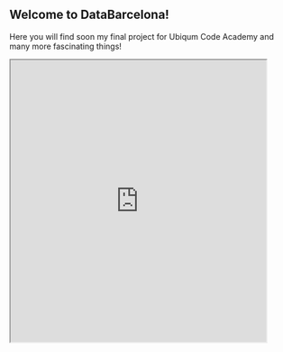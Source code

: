 ## Welcome to DataBarcelona!

Here you will find soon my final project for Ubiqum Code Academy and many more fascinating things! 

<iframe src="https://public.tableau.com/views/Trial1Sentiments/SentimentsSingle?:showVizHome=no&:embed=true" width="90%" height="500"></iframe>
